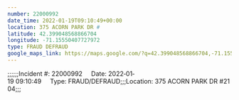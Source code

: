 ```yaml
---
number: 22000992
date_time: 2022-01-19T09:10:49+00:00
location: 375 ACORN PARK DR #
latitude: 42.399048568866704
longitude: -71.15550407727972
type: FRAUD DEFRAUD
google_maps_link: https://maps.google.com/?q=42.399048568866704,-71.15550407727972
---
```


;;;;;;Incident #: 22000992     Date: 2022‐01‐19 09:10:49     Type: FRAUD/DEFRAUD;;;Location: 375 ACORN PARK DR #2104;;;
